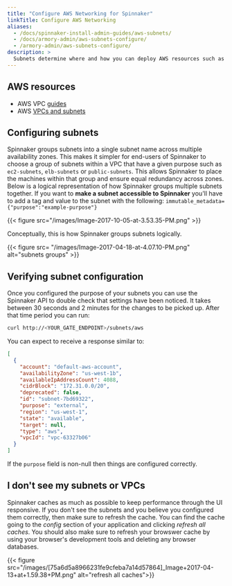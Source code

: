 ```yaml
---
title: "Configure AWS Networking for Spinnaker"
linkTitle: Configure AWS Networking
aliases:
  - /docs/spinnaker-install-admin-guides/aws-subnets/
  - /docs/armory-admin/aws-subnets-configure/
  - /armory-admin/aws-subnets-configure/
description: >
  Subnets determine where and how you can deploy AWS resources such as EC2 machines, ELBs, and Security Groups.  Learn how to configure your subnets correctly the first time so you won't have to update your pipelines later.
---
```


## AWS resources

- AWS VPC [guides](https://docs.aws.amazon.com/vpc/index.html)
- AWS [VPCs and subnets](https://docs.aws.amazon.com/vpc/latest/userguide/VPC_Subnets.html)

## Configuring subnets

Spinnaker groups subnets into a single subnet name across multiple availability zones.  This makes it simpler for end-users of Spinnaker to choose a group of subnets within a VPC that have a given purpose such as `ec2-subnets`, `elb-subnets` or `public-subnets`.  This allows Spinnaker to place the machines within that group and ensure equal redundancy across zones. Below is a logical representation of how Spinnaker groups multiple subnets together.  If you want to **make a subnet accessible to Spinnaker** you'll have to add a tag and value to the subnet with the following: `immutable_metadata={"purpose":"example-purpose"}`

{{< figure src="/images/Image-2017-10-05-at-3.53.35-PM.png" >}}

Conceptually, this is how Spinnaker groups subnets logically.

{{< figure src= "/images/Image-2017-04-18-at-4.07.10-PM.png" alt="subnets groups" >}}

## Verifying subnet configuration

Once you configured the purpose of your subnets you can use the Spinnaker API to double check that settings have been noticed. It takes between 30 seconds and 2 minutes for the changes to be picked up. After that time period you can run:

```bash
curl http://<YOUR_GATE_ENDPOINT>/subnets/aws
```

You can expect to receive a response similar to:

```json
[
  {
    "account": "default-aws-account",
    "availabilityZone": "us-west-1b",
    "availableIpAddressCount": 4088,
    "cidrBlock": "172.31.0.0/20",
    "deprecated": false,
    "id": "subnet-7bd69322",
    "purpose": "external",
    "region": "us-west-1",
    "state": "available",
    "target": null,
    "type": "aws",
    "vpcId": "vpc-63327b06"
  }
]
```

If the `purpose` field is non-null then things are configured correctly.

## I don't see my subnets or VPCs

Spinnaker caches as much as possible to keep performance through the UI responsive.  If you don't see the subnets and you believe you configured them correctly, then make sure to refresh the cache.  You can find the cache going to the _config_ section of your application and clicking _refresh all caches_.  You should also make sure to refresh your browswer cache by using your browser's development tools and deleting any browser databases.

{{< figure src="/images/[75a6d5a8966231fe9cfeba7a14d57864]_Image+2017-04-13+at+1.59.38+PM.png" alt="refresh all caches">}}